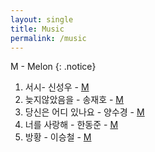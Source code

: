 ```yaml
---
layout: single
title: Music
permalink: /music
---
```


<head>
	<link rel="stylesheet" href="/resource/styles.css">
</head>

M - Melon
{: .notice}

<ol>
<li>
	서시- 신성우
	- <a href="https://kko.to/XBJoRc4S3i">M</a>
</li>
<li>
	늦지않았음을 - 송재호
	- <a href="https://kko.to/YXN3ecddlt">M</a>
</li>
<li>
	당신은 어디 있나요 - 양수경
	- <a href="https://kko.to/D_LlWfqaVc">M</a>
</li>
<li>
	너를 사랑해 - 한동준
	- <a href="https://kko.to/bsc2T6mqWf">M</a>
</li>
<li>
	방황 - 이승철
	- <a href="https://kko.to/1DaO735W3B">M</a>
</li>
</ol>
